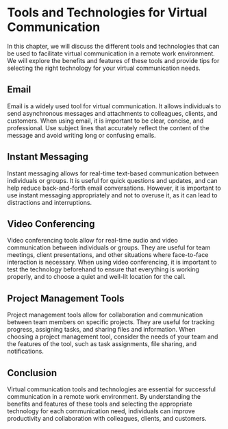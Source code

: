 Tools and Technologies for Virtual Communication
=========================================================================================================================================

In this chapter, we will discuss the different tools and technologies that can be used to facilitate virtual communication in a remote work environment. We will explore the benefits and features of these tools and provide tips for selecting the right technology for your virtual communication needs.

Email
-----

Email is a widely used tool for virtual communication. It allows individuals to send asynchronous messages and attachments to colleagues, clients, and customers. When using email, it is important to be clear, concise, and professional. Use subject lines that accurately reflect the content of the message and avoid writing long or confusing emails.

Instant Messaging
-----------------

Instant messaging allows for real-time text-based communication between individuals or groups. It is useful for quick questions and updates, and can help reduce back-and-forth email conversations. However, it is important to use instant messaging appropriately and not to overuse it, as it can lead to distractions and interruptions.

Video Conferencing
------------------

Video conferencing tools allow for real-time audio and video communication between individuals or groups. They are useful for team meetings, client presentations, and other situations where face-to-face interaction is necessary. When using video conferencing, it is important to test the technology beforehand to ensure that everything is working properly, and to choose a quiet and well-lit location for the call.

Project Management Tools
------------------------

Project management tools allow for collaboration and communication between team members on specific projects. They are useful for tracking progress, assigning tasks, and sharing files and information. When choosing a project management tool, consider the needs of your team and the features of the tool, such as task assignments, file sharing, and notifications.

Conclusion
----------

Virtual communication tools and technologies are essential for successful communication in a remote work environment. By understanding the benefits and features of these tools and selecting the appropriate technology for each communication need, individuals can improve productivity and collaboration with colleagues, clients, and customers.
